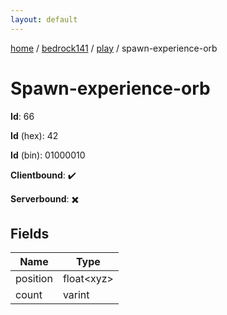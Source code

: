 ```yaml
---
layout: default
---
```


[home](/)  /  [bedrock141](/protocol/bedrock141)  /  [play](/protocol/bedrock141/play)  /  spawn-experience-orb

# Spawn-experience-orb

**Id**: 66

**Id** (hex): 42

**Id** (bin): 01000010

**Clientbound**: ✔️

**Serverbound**: ✖️

## Fields

Name | Type
---|---
position | float&lt;xyz&gt;
count | varint

